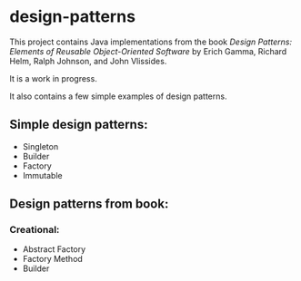 # design-patterns
 This project contains Java implementations from the 
 book *Design Patterns: Elements of Reusable Object-Oriented Software* 
 by Erich Gamma, Richard Helm, Ralph Johnson, and John Vlissides.

It is a work in progress.

It also contains a few simple examples of design patterns.

## Simple design patterns:
* Singleton
* Builder
* Factory
* Immutable


## Design patterns from book:
### Creational:
* Abstract Factory
* Factory Method
* Builder


